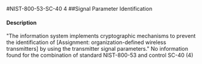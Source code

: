 #NIST-800-53-SC-40 4
##Signal Parameter Identification
#### Description
"The information system implements cryptographic mechanisms to prevent the identification of [Assignment: organization-defined wireless transmitters] by using the transmitter signal parameters."
No information found for the combination of standard NIST-800-53 and control SC-40 (4)
